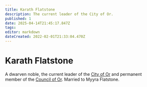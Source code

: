 ```yaml
---
title: Karath Flatstone
description: The current leader of the City of Or.
published: 1
date: 2025-04-14T21:45:17.847Z
tags: 
editor: markdown
dateCreated: 2022-02-01T21:33:04.470Z
---
```


# Karath Flatstone
A dwarven noble, the current leader of the [City of Or](/geography/settlement/city/city-of-or.md) and permanent member of the [Council of Or](/geography/settlement/city/city-of-or/council-of-or.md). Married to Myyra Flatstone.
